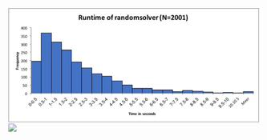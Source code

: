 
<img src=https://github.com/KaKariki02/rushHour/blob/master/Results/Random_dist.jpg width="500">

<img src=https:https://github.com/KaKariki02/rushHour/blob/master/Results/Results_table.png width="500">
